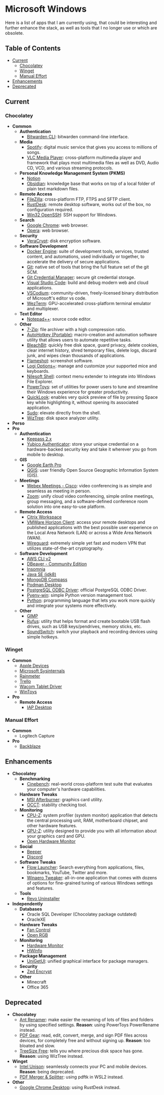 # Microsoft Windows <!-- omit in toc -->

Here is a list of apps that I am currently using, that could be interesting and further enhance the stack, as well as tools that I no longer use or which are obsolete.

## Table of Contents <!-- omit in toc -->

- [Current](#current)
  - [Chocolatey](#chocolatey)
  - [Winget](#winget)
  - [Manual Effort](#manual-effort)
- [Enhancements](#enhancements)
- [Deprecated](#deprecated)

## Current

### Chocolatey

- **Common**
  - **Authentication**
    - [Bitwarden CLI](https://community.chocolatey.org/packages/bitwarden-cli): bitwarden command-line interface.
  - **Media**
    - [Spotify](https://community.chocolatey.org/packages/spotify): digital music service that gives you access to millions of songs.
    - [VLC Media Player](https://community.chocolatey.org/packages/vlc): cross-platform multimedia player and framework that plays most multimedia files as well as DVD, Audio CD, VCD, and various streaming protocols.
  - **Personal Knowledge Management System (PKMS)**
    - [Notion](https://community.chocolatey.org/packages/notion)
    - [Obsidian](https://community.chocolatey.org/packages/obsidian): knowledge base that works on top of a local folder of plain text markdown files.
  - **Remote Access**
    - [FileZilla](https://community.chocolatey.org/packages/filezilla): cross-platform FTP, FTPS and SFTP client.
    - [RustDesk](https://community.chocolatey.org/packages/rustdesk): remote desktop software, works out of the box, no configuration required.
    - [Win32 OpenSSH](https://community.chocolatey.org/packages/openssh): SSH support for Windows.
  - **Search**
    - [Google Chrome](https://community.chocolatey.org/packages/googlechrome): web browser.
    - [Opera](https://community.chocolatey.org/packages/opera): web browser.
  - **Security**
    - [VeraCrypt](https://community.chocolatey.org/packages/veracrypt): disk encryption software.
  - **Software Development**
    - [Docker Engine](https://community.chocolatey.org/packages/docker-engine): suite of development tools, services, trusted content, and automations, used individually or together, to accelerate the delivery of secure applications.
    - [Git](https://community.chocolatey.org/packages/git): native set of tools that bring the full feature set of the git SCM.
    - [Git Credential Manager](https://community.chocolatey.org/packages/git-credential-manager-for-windows): secure git credential storage.
    - [Visual Studio Code](https://community.chocolatey.org/packages/vscode): build and debug modern web and cloud applications.
    - [VSCodium](https://community.chocolatey.org/packages/vscodium): community-driven, freely-licensed binary distribution of Microsoft's editor vs code.
    - [WezTerm](https://community.chocolatey.org/packages/wezterm): GPU-accelerated cross-platform terminal emulator and multiplexer.
  - **Text Editor**
    - [Notepad++](https://community.chocolatey.org/packages/notepadplusplus): source code editor.
  - **Other**
    - [7-Zip](https://community.chocolatey.org/packages/7zip): file archiver with a high compression ratio.
    - [AutoHotkey (Portable)](https://community.chocolatey.org/packages/autohotkey): macro-creation and automation software utility that allows users to automate repetitive tasks.
    - [BleachBit](https://community.chocolatey.org/packages/bleachbit.install): quickly free disk space, guard privacy, delete cookies, clear internet history, shred temporary files, delete logs, discard junk, and wipes clean thousands of applications.
    - [Flameshot](https://community.chocolatey.org/packages/flameshot): screenshot software.
    - [Logi Options+](https://community.chocolatey.org/packages/logioptionsplus): manage and customize your supported mice and keyboards.
    - [Nilesoft Shell](https://community.chocolatey.org/packages/nilesoft-shell): context menu extender to integrate into Windows File Explorer.
    - [PowerToys](https://community.chocolatey.org/packages/powertoys): set of utilities for power users to tune and streamline their Windows experience for greater productivity.
    - [QuickLook](https://community.chocolatey.org/packages/quicklook): enables very quick preview of file by pressing Space key while highlighting it, without opening its associated application.
    - [Sudo](https://community.chocolatey.org/packages/sudo): elevate directly from the shell.
    - [WizTree](https://community.chocolatey.org/packages/wiztree): disk space analyzer utility.
- **Perso**
- **Pro**
  - **Authentication**
    - [Keepass 2.x](https://community.chocolatey.org/packages/keepass)
    - [Yubico Authenticator](https://community.chocolatey.org/packages/yubico-authenticator): store your unique credential on a hardware-backed security key and take it wherever you go from mobile to desktop.
  - **GIS**
    - [Google Earth Pro](https://community.chocolatey.org/packages/googleearthpro)
    - [QGIS](https://community.chocolatey.org/packages/qgis): user friendly Open Source Geographic Information System (GIS).
  - **Meetings**
    - [Webex Meetings - Cisco](https://community.chocolatey.org/packages/webex-meetings): video conferencing is as simple and seamless as meeting in person.
    - [Zoom](https://community.chocolatey.org/packages/zoom): unify cloud video conferencing, simple online meetings, group messaging, and a software-defined conference room solution into one easy-to-use platform.
  - **Remote Access**
    - [Citrix Workspace](https://community.chocolatey.org/packages/citrix-workspace)
    - [VMWare Horizon Client](https://community.chocolatey.org/packages/vmware-horizon-client): access your remote desktops and published applications with the best possible user experience on the Local Area Network (LAN) or across a Wide Area Network (WAN).
    - [Wireguard](https://community.chocolatey.org/packages/wireguard): extremely simple yet fast and modern VPN that utilizes state-of-the-art cryptography.
  - **Software Development**
    - [AWS CLI v2](https://community.chocolatey.org/packages/awscli)
    - [DBeaver - Community Edition](https://community.chocolatey.org/packages/dbeaver)
    - [Insomnia](https://community.chocolatey.org/packages/insomnia-rest-api-client)
    - [Java SE (jdk8)](https://community.chocolatey.org/packages/jdk8)
    - [MongoDB Compass](https://community.chocolatey.org/packages/mongodb-compass)
    - [Podman Desktop](https://community.chocolatey.org/packages/podman-desktop)
    - [PostgreSQL ODBC Driver](https://community.chocolatey.org/packages/psqlodbc): official PostgreSQL ODBC Driver.
    - [Pyenv-win](https://community.chocolatey.org/packages/pyenv-win): simple Python version management tool.
    - [Python](https://community.chocolatey.org/packages/python): programming language that lets you work more quickly and integrate your systems more effectively.
  - **Other**
    - [GIMP](https://community.chocolatey.org/packages/gimp)
    - [Rufus](https://community.chocolatey.org/packages/rufus): utility that helps format and create bootable USB flash drives, such as USB keys/pendrives, memory sticks, etc.
    - [SoundSwitch](https://community.chocolatey.org/packages/soundswitch): switch your playback and recording devices using simple hotkeys.

### Winget

- **Common**
  - [Apple Devices](https://apps.microsoft.com/detail/9np83lwlpz9k)
  - [Microsoft Sysinternals](https://apps.microsoft.com/detail/9p7knl5rwt25)
  - [Rainmeter](https://www.rainmeter.net)
  - [Trello](https://apps.microsoft.com/detail/9nblggh4xxvw)
  - [Wacom Tablet Driver](https://www.wacom.com/en-us/support/product-support/drivers)
  - [WinToys](https://apps.microsoft.com/detail/9p8ltpgcbzxd)
- **Pro**
  - **Remote Access**
    - [IAP Desktop](https://github.com/GoogleCloudPlatform/iap-desktop)

### Manual Effort

- **Common**
  - Logitech Capture
- **Pro**
  - [Backblaze](https://www.backblaze.com)

## Enhancements

- **Chocolatey**
  - **Benchmarking**
    - [Cinebench](https://community.chocolatey.org/packages/cinebench): real-world cross-platform test suite that evaluates your computer's hardware capabilities.
  - **Hardware Tweaks**
    - [MSI Afterburner](https://community.chocolatey.org/packages/msiafterburner): graphics card utility.
    - [OCCT](https://community.chocolatey.org/packages/occt): stability checking tool.
  - **Monitoring**
    - [CPU-Z](https://community.chocolatey.org/packages/cpu-z): system profiler (system monitor) application that detects the central processing unit, RAM, motherboard chipset, and other hardware features.
    - [GPU-Z](https://community.chocolatey.org/packages/gpu-z): utility designed to provide you with all information about your graphics card and GPU.
    - [Open Hardware Monitor](https://community.chocolatey.org/packages/openhardwaremonitor)
  - **Social**
    - [Beeper](https://community.chocolatey.org/packages/beeper-app)
    - [Discord](https://community.chocolatey.org/packages/discord)
  - **Software Tweaks**
    - [Flow Launcher](https://community.chocolatey.org/packages/flow-launcher): Search everything from applications, files, bookmarks, YouTube, Twitter and more.
    - [Winaero Tweaker](https://community.chocolatey.org/packages/winaero-tweaker): all-in-one application that comes with dozens of options for fine-grained tuning of various Windows settings and features.
  - **Tools**
    - [Revo Uninstaller](https://community.chocolatey.org/packages/revo-uninstaller)
- **Independently**
  - **Databases**
    - Oracle SQL Developer (Chocolatey package outdated)
    - OracleXE
  - **Hardware Tweaks**
    - [Fan Control](https://getfancontrol.com)
    - [Open RGB](https://openrgb.org/)
  - **Monitoring**
    - [Hardware Monitor](https://www.cpuid.com/softwares/hwmonitor.html)
    - [HWInfo](https://www.hwinfo.com/)
  - **Package Management**
    - [UniGetUI](https://github.com/marticliment/UniGetUI): unified graphical interface for package managers.
  - **Security**
    - [Zed Encrypt](https://www.zedencrypt.com)
  - **Other**
    - Minecraft
    - Office 365

## Deprecated

- **Chocolatey**
  - [Ant Renamer](https://community.chocolatey.org/packages/ant-renamer): make easier the renaming of lots of files and folders by using specified settings. **Reason**: using PowerToys PowerRename instead.
  - [PDF Gear](https://community.chocolatey.org/packages/pdfgear): read, edit, convert, merge, and sign PDF files across devices, for completely free and without signing up. **Reason**: too bloated and slow.
  - [TreeSize Free](https://community.chocolatey.org/packages/treesizefree): tells you where precious disk space has gone. **Reason**: using WizTree instead.
- **Winget**
  - [Intel Unison](https://apps.microsoft.com/detail/9pp9gzm2gn26): seamlessly connects your PC and mobile devices. **Reason**: being deprecated.
  - [PDF Merger & Splitter](https://www.anywaysoft.com/pdf-merger-splitter/index.html): using pdftk in WSL2 instead.
- **Other**
  - [Google Chrome Desktop](https://remotedesktop.google.com): using RustDesk instead.
